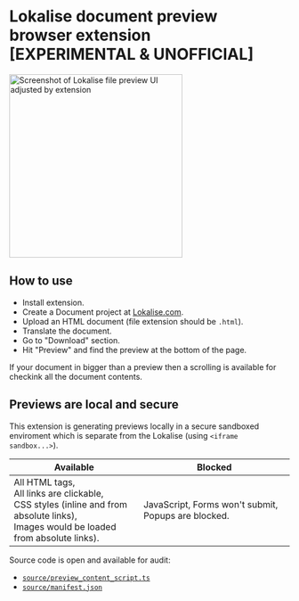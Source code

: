 <p align="center">
<h1>Lokalise document preview<br/> browser extension<br/> [EXPERIMENTAL & UNOFFICIAL]</h1>

<img src="https://github.com/terales/lokalise-html-document-preview/blob/master/media/preview.png?raw=true"
		height="329px" width="311px" alt="Screenshot of Lokalise file preview UI adjusted by extension" /> 
</p>

## How to use

- Install extension.
- Create a Document project at [Lokalise.com](https://lokalise.com/).
- Upload an HTML document (file extension should be `.html`).
- Translate the document.
- Go to "Download" section.
- Hit "Preview" and find the preview at the bottom of the page.

If your document in bigger than a preview then a scrolling is available for checkink all the document contents.

## Previews are local and secure

This extension is generating previews locally in a secure sandboxed enviroment which is separate from the Lokalise
(using `<iframe sandbox...>`).

| Available                                                                                                                                     | Blocked                                             |
|-----------------------------------------------------------------------------------------------------------------------------------------------|-----------------------------------------------------|
| All HTML tags,<br> All links are clickable,<br> CSS styles (inline and from absolute links),<br> Images would be loaded from absolute links). | JavaScript, Forms won't submit, Popups are blocked. |

Source code is open and available for audit:
- [`source/preview_content_script.ts`](source/preview_content_script.ts)
- [`source/manifest.json`](source/manifest.json)
